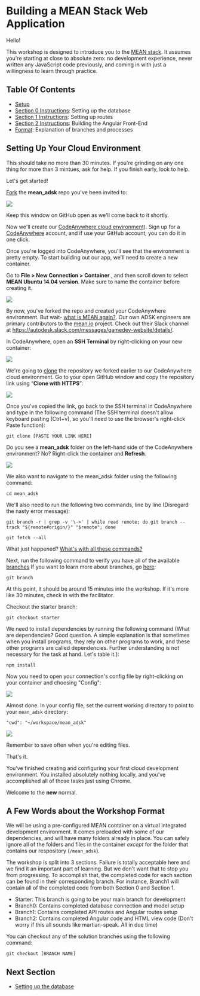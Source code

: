 # Building a MEAN Stack Web Application

Hello!

This workshop is designed to introduce you to the [MEAN stack](https://www.google.com/webhp?sourceid=chrome-instant&ion=1&espv=2&ie=UTF-8#q=what+is+mean+stack). It assumes you're starting at close to absolute zero: no development experience, never written any JavaScript code previously, and coming in with just a willingness to learn through practice. 

## Table Of Contents
* [Setup](#setting-up-your-cloud-environment)
* [Section 0 Instructions](instructions/branch0.md): Setting up the database
* [Section 1 Instructions](instructions/branch1.md): Setting up routes
* [Section 2 Instructions](instructions/branch2.md): Building the Angular Front-End
* [Format](#course-format): Explanation of branches and processes

## Setting Up Your Cloud Environment
This should take no more than 30 minutes. If you're grinding on any one thing for more than 3 mintues, ask for help. If you finish early, look to help. 

Let's get started!

[Fork](https://help.github.com/articles/fork-a-repo/) the **mean_adsk** repo you've been invited to: 

![](http://i68.tinypic.com/264rgao.jpg) 

Keep this window on GitHub open as we'll come back to it shortly.

Now we'll create our [CodeAnywhere cloud environment](https://codeanywhere.com/)). Sign up for a [CodeAnywhere](www.codeanywhere.com) account, and if use your GitHub account, you can do it in one click. 

Once you're logged into CodeAnywhere, you'll see that the environment is pretty empty. To start building out our app, we'll need to create a new container. 

Go to **File > New Connection > Container** , and then scroll down to select **MEAN Ubuntu 14.04 version**. Make sure to name the container before creating it. 

![](http://i68.tinypic.com/27y3nmv.png) 

By now, you've forked the repo and created your CodeAnywhere environment. But wait- [what is MEAN again?](http://learn.mean.io/). Our own ADSK engineers are primary contributors to the [mean.io](https://mean.io) project. Check out their Slack channel at https://autodesk.slack.com/messages/gamedev-website/details/.

In CodeAnywhere, open an **SSH Terminal** by right-clicking on your new container: 

![](http://i68.tinypic.com/33axpog.jpg)

We're going to [clone](https://help.github.com/articles/cloning-a-repository/) the repository we forked earlier to our CodeAnywhere cloud environment. Go to your open GitHub window and copy the repository link using “**Clone with HTTPS**”: 

![](http://i64.tinypic.com/szhhd4.jpg) 

Once you've copied the link, go back to the SSH terminal in CodeAnywhere and type in the following command (The SSH terminal doesn't allow keyboard pasting (Ctrl+v), so you'll need to use the browser's right-click Paste function): 
 
   `git clone [PASTE YOUR LINK HERE]`

Do you see a **mean_adsk** folder on the left-hand side of the CodeAnywhere environment? No? Right-click the container and **Refresh**. 

![](http://i63.tinypic.com/52yzyq.jpg)

We also want to navigate to the mean_adsk folder using the following command: 

  `cd mean_adsk`

We'll also need to run the following two commands, line by line (Disregard the nasty error message):
 
   `git branch -r | grep -v '\->' | while read remote; do git branch --track "${remote#origin/}" "$remote"; done`
   
   `git fetch --all`

What just happened? [What's with all these commands?](https://services.github.com/kit/downloads/github-git-cheat-sheet.pdf)

Next, run the following command to verify you have all of the available [branches](https://guides.github.com/activities/hello-world/) If you want to learn more about branches, go [here](https://git-scm.com/book/en/v1/Git-Branching-What-a-Branch-Is):
 
   `git branch`

At this point, it should be around 15 minutes into the workshop. If it's more like 30 minutes, check in with the facilitator.

Checkout the starter branch:
 
   `git checkout starter`

We need to install dependencies by running the following command (What are dependencies? Good question. A simple explanation is that sometimes when you install programs, they rely on other programs to work, and these other programs are called dependencies. Further understanding is not necessary for the task at hand. Let's table it.): 

   `npm install`

Now you need to open your connection's config file by right-clicking on your container and choosing "Config":

![](http://i66.tinypic.com/315bkep.jpg) 

Almost done.
In your config file, set the current working directory to point to your `mean_adsk` directory:  

   `"cwd": "~/workspace/mean_adsk"` 

![](http://i66.tinypic.com/2ljkivq.jpg)

Remember to save often when you're editing files. 

That's it.

You've finished creating and configuring your first cloud development environment. You installed absolutely nothing locally, and you've accomplished all of those tasks just using Chrome. 

Welcome to the **new** normal.

## A Few Words about the Workshop Format

We will be using a pre-configured MEAN container on a virtual integrated development environment. It comes preloaded with some of our dependencies, and will have many folders already in place. You can safely ignore all of the folders and files in the container _except_ for the folder that contains our respository (`/mean_adsk`).

The workshop is split into 3 sections. Failure is totally acceptable here and we find it an important part of learning. But we don't want that to stop you from progressing. To accomplish that, the completed code for each section can be found in their corresponding branch. For instance, Branch1 will contain all of the completed code from both Section 0 and Section 1.  

- Starter: This branch is going to be your main branch for development
- Branch0: Contains completed database connection and model setup
- Branch1: Contains completed API routes and Angular routes setup
- Branch2: Contains completed Angular code and HTML view code
(Don't worry if this all sounds like martian-speak. All in due time)

You can checkout any of the solution branches using the following command: 

   `git checkout [BRANCH NAME]`

## Next Section

* [Setting up the database](instructions/branch0.md) 
